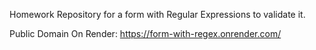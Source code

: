 Homework Repository for a form with Regular Expressions to validate it.

Public Domain On Render: https://form-with-regex.onrender.com/
